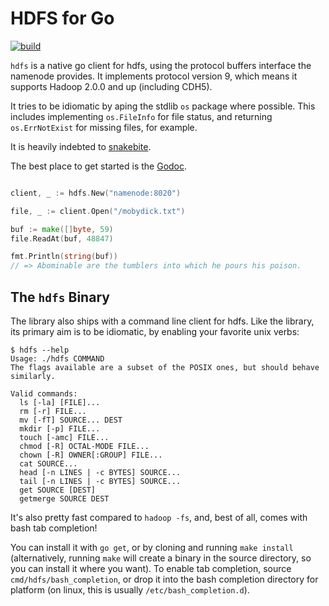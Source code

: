 HDFS for Go
===========

[![build](https://travis-ci.org/colinmarc/hdfs.svg?branch=master)](https://travis-ci.org/colinmarc/hdfs)

`hdfs` is a native go client for hdfs, using the protocol buffers interface the
namenode provides. It implements protocol version 9, which means it supports
Hadoop 2.0.0 and up (including CDH5).

It tries to be idiomatic by aping the stdlib `os` package where possible. This
includes implementing `os.FileInfo` for file status, and returning
`os.ErrNotExist` for missing files, for example.

It is heavily indebted to [snakebite](https://github.com/spotify/snakebite).

The best place to get started is the
[Godoc](https://godoc.org/github.com/colinmarc/hdfs).

```go

client, _ := hdfs.New("namenode:8020")

file, _ := client.Open("/mobydick.txt")

buf := make([]byte, 59)
file.ReadAt(buf, 48847)

fmt.Println(string(buf))
// => Abominable are the tumblers into which he pours his poison.
```

The `hdfs` Binary
-----------------

The library also ships with a command line client for hdfs. Like the library,
its primary aim is to be idiomatic, by enabling your favorite unix verbs:

```
$ hdfs --help
Usage: ./hdfs COMMAND
The flags available are a subset of the POSIX ones, but should behave similarly.

Valid commands:
  ls [-la] [FILE]...
  rm [-r] FILE...
  mv [-fT] SOURCE... DEST
  mkdir [-p] FILE...
  touch [-amc] FILE...
  chmod [-R] OCTAL-MODE FILE...
  chown [-R] OWNER[:GROUP] FILE...
  cat SOURCE...
  head [-n LINES | -c BYTES] SOURCE...
  tail [-n LINES | -c BYTES] SOURCE...
  get SOURCE [DEST]
  getmerge SOURCE DEST

```

It's also pretty fast compared to `hadoop -fs`, and, best of all, comes with
bash tab completion!

You can install it with `go get`, or by cloning and running `make install`
(alternatively, running `make` will create a binary in the source directory, so
you can install it where you want). To enable tab completion, source
`cmd/hdfs/bash_completion`, or drop it into the bash completion directory for
platform (on linux, this is usually `/etc/bash_completion.d`).

